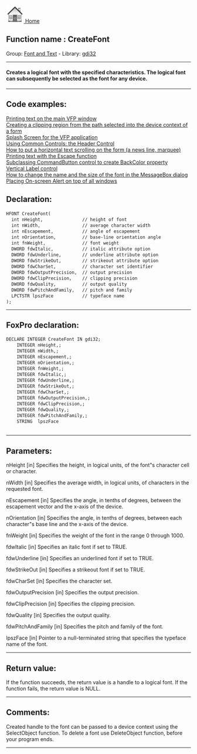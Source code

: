[<img src="../../images/home.png"> Home ](https://github.com/VFPX/Win32API)  

## Function name : CreateFont
Group: [Font and Text](../../functions_group.md#Font_and_Text)  -  Library: [gdi32](../../Libraries.md#gdi32)  
***  


#### Creates a logical font with the specified characteristics. The logical font can subsequently be selected as the font for any device.
***  


## Code examples:
[Printing text on the main VFP window](../../samples/sample_035.md)  
[Creating a clipping region from the path selected into the device context of a form](../../samples/sample_144.md)  
[Splash Screen for the VFP application](../../samples/sample_294.md)  
[Using Common Controls: the Header Control](../../samples/sample_298.md)  
[How to put a horizontal text scrolling on the form (a news line, marquee)](../../samples/sample_352.md)  
[Printing text with the Escape function](../../samples/sample_357.md)  
[Subclassing CommandButton control to create BackColor property](../../samples/sample_392.md)  
[Vertical Label control](../../samples/sample_398.md)  
[How to change the name and the size of the font in the MessageBox dialog](../../samples/sample_434.md)  
[Placing On-screen Alert on top of all windows](../../samples/sample_504.md)  

## Declaration:
```foxpro  
HFONT CreateFont(
  int nHeight,               // height of font
  int nWidth,                // average character width
  int nEscapement,           // angle of escapement
  int nOrientation,          // base-line orientation angle
  int fnWeight,              // font weight
  DWORD fdwItalic,           // italic attribute option
  DWORD fdwUnderline,        // underline attribute option
  DWORD fdwStrikeOut,        // strikeout attribute option
  DWORD fdwCharSet,          // character set identifier
  DWORD fdwOutputPrecision,  // output precision
  DWORD fdwClipPrecision,    // clipping precision
  DWORD fdwQuality,          // output quality
  DWORD fdwPitchAndFamily,   // pitch and family
  LPCTSTR lpszFace           // typeface name
);  
```  
***  


## FoxPro declaration:
```foxpro  
DECLARE INTEGER CreateFont IN gdi32;
	INTEGER nHeight,;
	INTEGER nWidth,;
	INTEGER nEscapement,;
	INTEGER nOrientation,;
	INTEGER fnWeight,;
	INTEGER fdwItalic,;
	INTEGER fdwUnderline,;
	INTEGER fdwStrikeOut,;
	INTEGER fdwCharSet,;
	INTEGER fdwOutputPrecision,;
	INTEGER fdwClipPrecision,;
	INTEGER fdwQuality,;
	INTEGER fdwPitchAndFamily,;
	STRING  lpszFace
  
```  
***  


## Parameters:
nHeight 
[in] Specifies the height, in logical units, of the font"s character cell or character.

nWidth 
[in] Specifies the average width, in logical units, of characters in the requested font.

nEscapement 
[in] Specifies the angle, in tenths of degrees, between the escapement vector and the x-axis of the device.

nOrientation 
[in] Specifies the angle, in tenths of degrees, between each character"s base line and the x-axis of the device. 

fnWeight 
[in] Specifies the weight of the font in the range 0 through 1000. 

fdwItalic 
[in] Specifies an italic font if set to TRUE. 

fdwUnderline 
[in] Specifies an underlined font if set to TRUE. 

fdwStrikeOut 
[in] Specifies a strikeout font if set to TRUE. 

fdwCharSet 
[in] Specifies the character set. 

fdwOutputPrecision 
[in] Specifies the output precision.

fdwClipPrecision 
[in] Specifies the clipping precision. 

fdwQuality 
[in] Specifies the output quality. 

fdwPitchAndFamily 
[in] Specifies the pitch and family of the font. 

lpszFace 
[in] Pointer to a null-terminated string that specifies the typeface name of the font. 
  
***  


## Return value:
If the function succeeds, the return value is a handle to a logical font. If the function fails, the return value is NULL. 
  
***  


## Comments:
Created handle to the font can be passed to a device context using the SelectObject function. To delete a font use DeleteObject function, before your program ends.  
  
***  

